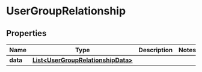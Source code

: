 # UserGroupRelationship

## Properties
Name | Type | Description | Notes
------------ | ------------- | ------------- | -------------
**data** | [**List&lt;UserGroupRelationshipData&gt;**](UserGroupRelationshipData.md) |  | 

